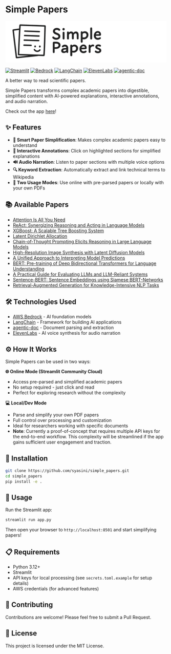 # Simple Papers

![Simple Papers Logo](media/logo_github.png)

[![Streamlit](https://img.shields.io/badge/Streamlit-FF4B4B?style=for-the-badge&logo=streamlit&logoColor=white)](https://streamlit.io/)
[![Bedrock](https://img.shields.io/badge/AWS%20Bedrock-FF9900?style=for-the-badge&logo=amazonaws&logoColor=white)](https://aws.amazon.com/bedrock/)
[![LangChain](https://img.shields.io/badge/LangChain-1C3C3C?style=for-the-badge&logo=langchain&logoColor=white)](https://langchain.com/)
[![ElevenLabs](https://img.shields.io/badge/ElevenLabs-000000?style=for-the-badge&logo=elevenlabs&logoColor=white)](https://elevenlabs.io/)
[![agentic-doc](https://img.shields.io/badge/agentic--doc-4285F4?style=for-the-badge&logo=python&logoColor=white)](https://pypi.org/project/agentic-doc/)

A better way to read scientific papers. 

Simple Papers transforms complex academic papers into digestible, simplified content with AI-powered explanations, interactive annotations, and audio narration.

Check out the app [here](https://simplepapers.streamlit.app/)!

## ✨ Features

- **📄 Smart Paper Simplification**: Makes complex academic papers easy to understand
- **🎯 Interactive Annotations**: Click on highlighted sections for simplified explanations
- **🔊 Audio Narration**: Listen to paper sections with multiple voice options
- **🔍 Keyword Extraction**: Automatically extract and link technical terms to Wikipedia
- **📱 Two Usage Modes**: Use online with pre-parsed papers or locally with your own PDFs

## 📚 Available Papers

- [Attention Is All You Need](https://simplepapers.streamlit.app/?paper=1706.03762v7)
- [ReAct: Synergizing Reasoning and Acting in Language Models](https://simplepapers.streamlit.app/?paper=2210.03629)
- [XGBoost: A Scalable Tree Boosting System](https://simplepapers.streamlit.app/?paper=1603.02754v3)
- [Latent Dirichlet Allocation](https://simplepapers.streamlit.app/?paper=jair03-lda)
- [Chain-of-Thought Prompting Elicits Reasoning in Large Language Models](https://simplepapers.streamlit.app/?paper=2201.11903v6)
- [High-Resolution Image Synthesis with Latent Diffusion Models](https://simplepapers.streamlit.app/?paper=2112.10752v2)
- [A Unified Approach to Interpreting Model Predictions](https://simplepapers.streamlit.app/?paper=1705.07874v2)
- [BERT: Pre-training of Deep Bidirectional Transformers for Language Understanding](https://simplepapers.streamlit.app/?paper=1810.04805v2)
- [A Practical Guide for Evaluating LLMs and LLM-Reliant Systems](https://simplepapers.streamlit.app/?paper=2506.13023v2)
- [Sentence-BERT: Sentence Embeddings using Siamese BERT-Networks](https://simplepapers.streamlit.app/?paper=1908.10084v1)
- [Retrieval-Augmented Generation for Knowledge-Intensive NLP Tasks](https://simplepapers.streamlit.app/?paper=2005.11401v4)

## 🛠️ Technologies Used

- [AWS Bedrock](https://aws.amazon.com/bedrock/) - AI foundation models 
- [LangChain](https://langchain.com/) - Framework for building AI applications
- [agentic-doc](https://pypi.org/project/agentic-doc/) - Document parsing and extraction
- [ElevenLabs](https://elevenlabs.io/) - AI voice synthesis for audio narration

## ⚙️ How It Works


Simple Papers can be used in two ways:

**🌐 Online Mode (Streamlit Community Cloud)**
- Access pre-parsed and simplified academic papers
- No setup required - just click and read
- Perfect for exploring research without the complexity

**💻 Local/Dev Mode**
- Parse and simplify your own PDF papers
- Full control over processing and customization
- Ideal for researchers working with specific documents
- **Note**: Currently a proof-of-concept that requires multiple API keys for the end-to-end workflow. This complexity will be streamlined if the app gains sufficient user engagement and traction.

## 🚀 Installation

```bash
git clone https://github.com/syasini/simple_papers.git
cd simple_papers
pip install -e .
```

## 🏃 Usage

Run the Streamlit app:

```bash
streamlit run app.py
```

Then open your browser to `http://localhost:8501` and start simplifying papers!

## 📋 Requirements

- Python 3.12+
- Streamlit
- API keys for local processing (see `secrets.toml.example` for setup details)
- AWS credentials (for advanced features)

## 🤝 Contributing

Contributions are welcome! Please feel free to submit a Pull Request.

## 📄 License

This project is licensed under the MIT License.